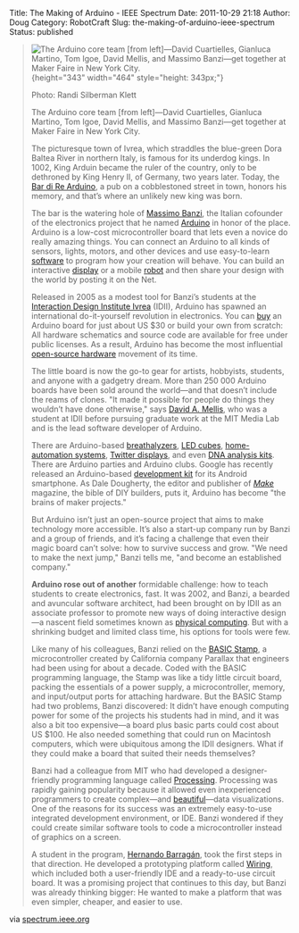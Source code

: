 Title: The Making of Arduino - IEEE Spectrum
Date: 2011-10-29 21:18
Author: Doug
Category: RobotCraft
Slug: the-making-of-arduino-ieee-spectrum
Status: published

> <div>
>
> <div>
>
> ![ The Arduino core team \[from left\]—David Cuartielles, Gianluca Martino, Tom Igoe, David Mellis, and Massimo Banzi—get together at Maker Faire in New York City.](http://spectrum.ieee.org/img/arduino01-1319573198164.jpg){height="343" width="464" style="height: 343px;"}
>
> <div>
>
> Photo: Randi Silberman Klett
>
> </div>
>
> <div>
>
> The Arduino core team \[from left\]—David Cuartielles, Gianluca Martino, Tom Igoe, David Mellis, and Massimo Banzi—get together at Maker Faire in New York City.
>
> </div>
>
> </div>
>
> The picturesque town of Ivrea, which straddles the blue-green Dora Baltea River in northern Italy, is famous for its underdog kings. In 1002, King Arduin became the ruler of the country, only to be dethroned by King Henry II, of Germany, two years later. Today, the [Bar di Re Arduino](http://www.myspace.com/bardirearduino), a pub on a cobblestoned street in town, honors his memory, and that’s where an unlikely new king was born.
>
> The bar is the watering hole of [Massimo Banzi](http://www.massimobanzi.com/), the Italian cofounder of the electronics project that he named [Arduino](http://www.arduino.cc/) in honor of the place. Arduino is a low-cost microcontroller board that lets even a novice do really amazing things. You can connect an Arduino to all kinds of sensors, lights, motors, and other devices and use easy-to-learn [software](http://www.arduino.cc/en/Main/software) to program how your creation will behave. You can build an interactive [display](http://arduino.cc/blog/category/actuators/lcd/) or a mobile [robot](http://arduino.cc/blog/category/robot/) and then share your design with the world by posting it on the Net.
>
> Released in 2005 as a modest tool for Banzi’s students at the [Interaction Design Institute Ivrea](http://en.wikipedia.org/wiki/Interaction_Design_Institute_Ivrea) (IDII), Arduino has spawned an international do-it-yourself revolution in electronics. You can [buy](http://www.arduino.cc/en/Main/Buy) an Arduino board for just about US \$30 or build your own from scratch: All hardware schematics and source code are available for free under public licenses. As a result, Arduino has become the most influential [open-source hardware](http://en.wikipedia.org/wiki/Open-source_hardware) movement of its time.
>
> The little board is now the go-to gear for artists, hobbyists, students, and anyone with a gadgetry dream. More than 250 000 Arduino boards have been sold around the world—and that doesn’t include the reams of clones. "It made it possible for people do things they wouldn’t have done otherwise," says [David A. Mellis](http://dam.mellis.org/), who was a student at IDII before pursuing graduate work at the MIT Media Lab and is the lead software developer of Arduino.
>
> There are Arduino-based [breathalyzers](http://nootropicdesign.com/projectlab/2010/09/17/arduino-breathalyzer/), [LED cubes](http://www.youtube.com/watch?v=GUcX41pokZY), [home-automation systems](http://spectrum.ieee.org/geek-life/hands-on/the-diy-smart-thermostat/0), [Twitter displays](http://www.instructables.com/id/Use-twitter-and-weather-to-post-notes-and-temperat/), and even [DNA analysis kits](http://arduino.cc/blog/2011/07/07/screen-your-genome-under-512-open-sourcing-biology-with-openpcr/). There are Arduino parties and Arduino clubs. Google has recently released an Arduino-based [development kit](http://developer.android.com/guide/topics/usb/adk.html) for its Android smartphone. As Dale Dougherty, the editor and publisher of [*Make*](http://makezine.com/) magazine, the bible of DIY builders, puts it, Arduino has become "the brains of maker projects."
>
> But Arduino isn’t just an open-source project that aims to make technology more accessible. It’s also a start-up company run by Banzi and a group of friends, and it’s facing a challenge that even their magic board can’t solve: how to survive success and grow. "We need to make the next jump," Banzi tells me, "and become an established company."
>
> **Arduino rose out of another** formidable challenge: how to teach students to create electronics, fast. It was 2002, and Banzi, a bearded and avuncular software architect, had been brought on by IDII as an associate professor to promote new ways of doing interactive design—a nascent field sometimes known as [physical computing](http://en.wikipedia.org/wiki/Physical_computing). But with a shrinking budget and limited class time, his options for tools were few.
>
> Like many of his colleagues, Banzi relied on the [BASIC Stamp](http://www.parallax.com/tabid/295/Default.aspx), a microcontroller created by California company Parallax that engineers had been using for about a decade. Coded with the BASIC programming language, the Stamp was like a tidy little circuit board, packing the essentials of a power supply, a microcontroller, memory, and input/output ports for attaching hardware. But the BASIC Stamp had two problems, Banzi discovered: It didn’t have enough computing power for some of the projects his students had in mind, and it was also a bit too expensive—a board plus basic parts could cost about US \$100. He also needed something that could run on Macintosh computers, which were ubiquitous among the IDII designers. What if they could make a board that suited their needs themselves?
>
> Banzi had a colleague from MIT who had developed a designer-friendly programming language called [Processing](http://processing.org/). Processing was rapidly gaining popularity because it allowed even inexperienced programmers to create complex—and [beautiful](http://processing.org/exhibition/)—data visualizations. One of the reasons for its success was an extremely easy-to-use integrated development environment, or IDE. Banzi wondered if they could create similar software tools to code a microcontroller instead of graphics on a screen.
>
> A student in the program, [Hernando Barragán](http://barraganstudio.com/), took the first steps in that direction. He developed a prototyping platform called [Wiring](http://wiring.org.co/), which included both a user-friendly IDE and a ready-to-use circuit board. It was a promising project that continues to this day, but Banzi was already thinking bigger: He wanted to make a platform that was even simpler, cheaper, and easier to use.
>
> </div>

via [spectrum.ieee.org](http://spectrum.ieee.org/geek-life/hands-on/the-making-of-arduino/0)

